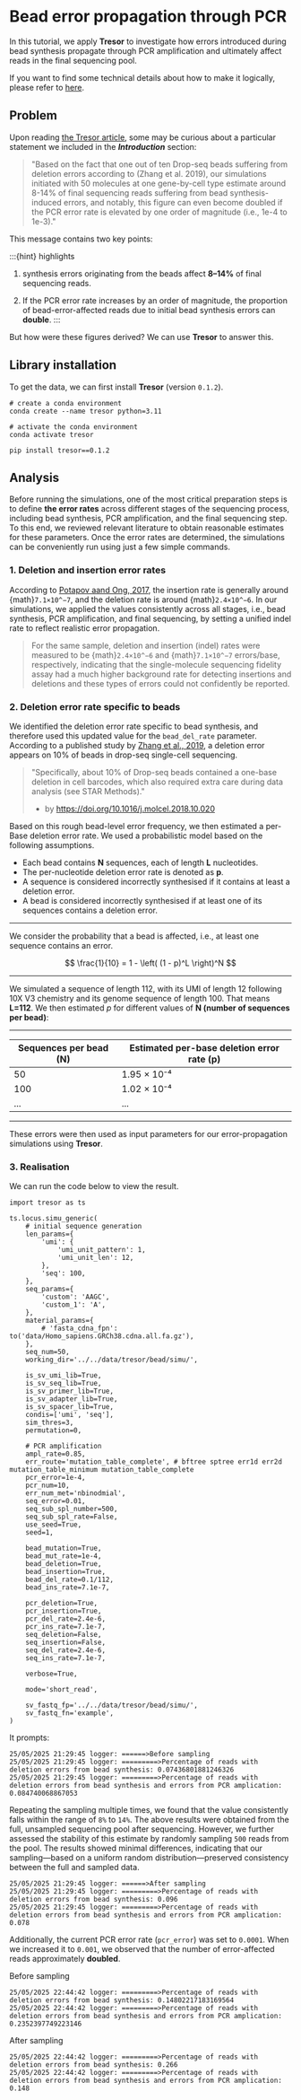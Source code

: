 # Bead error propagation through PCR

In this tutorial, we apply **Tresor** to investigate how errors introduced during bead synthesis propagate through PCR amplification and ultimately affect reads in the final sequencing pool.

If you want to find some technical details about how to make it logically, please refer to [here](https://2003100127.github.io/tresor/tutorial/2.%20Bead%20synthesis/2.3%20Error-propagation/).

## Problem
Upon reading [the Tresor article](https://doi.org/10.1101/2025.03.15.643015), some may be curious about a particular statement we included in the **_Introduction_** section:

>"Based on the fact that one out of ten Drop-seq beads suffering from deletion errors according to (Zhang et al. 2019), our simulations initiated with 50 molecules at one gene-by-cell type estimate around 8-14% of final sequencing reads suffering from bead synthesis-induced errors, and notably, this figure can even become doubled if the PCR error rate is elevated by one order of magnitude (i.e., 1e-4 to 1e-3)."

This message contains two key points:

:::{hint} highlights
1. synthesis errors originating from the beads affect **8–14%** of final sequencing reads.

2. If the PCR error rate increases by an order of magnitude, the proportion of bead-error-affected reads due to initial bead synthesis errors can **double**.
:::

But how were these figures derived? We can use **Tresor** to answer this.

## Library installation

To get the data, we can first install **Tresor** (version `0.1.2`).

```{code} shell
# create a conda environment
conda create --name tresor python=3.11

# activate the conda environment
conda activate tresor

pip install tresor==0.1.2
```

## Analysis

Before running the simulations, one of the most critical preparation steps is to define **the error rates** across different stages of the sequencing process, including bead synthesis, PCR amplification, and the final sequencing step. To this end, we reviewed relevant literature to obtain reasonable estimates for these parameters. Once the error rates are determined, the simulations can be conveniently run using just a few simple commands.

### 1. Deletion and insertion error rates

According to [Potapov aand Ong, 2017](https://doi.org/10.1371/journal.pone.0169774), the insertion rate is generally around {math}`7.1×10^−7`, and the deletion rate is around {math}`2.4×10^−6`. In our simulations, we applied the values consistently across all stages, i.e., bead synthesis, PCR amplification, and final sequencing, by setting a unified indel rate to reflect realistic error propagation.

>For the same sample, deletion and insertion (indel) rates were measured to be {math}`2.4×10^−6` and {math}`7.1×10^−7` errors/base, respectively, indicating that the single-molecule sequencing fidelity assay had a much higher background rate for detecting insertions and deletions and these types of errors could not confidently be reported.

### 2. Deletion error rate specific to beads

We identified the deletion error rate specific to bead synthesis, and therefore used this updated value for the `bead_del_rate` parameter. According to a published study by [Zhang et al., 2019](https://doi.org/10.1016/j.molcel.2018.10.020), a deletion error appears on 10% of beads in drop-seq single-cell sequencing.

>"Specifically, about 10% of Drop-seq beads contained a one-base deletion in cell barcodes, which also required extra care during data analysis (see STAR Methods)."
> - by https://doi.org/10.1016/j.molcel.2018.10.020

Based on this rough bead-level error frequency, we then estimated a per-Base deletion error rate. We used a probabilistic model based on the following assumptions.

- Each bead contains **N** sequences, each of length **L** nucleotides.
- The per-nucleotide deletion error rate is denoted as **p**.
- A sequence is considered incorrectly synthesised if it contains at least a deletion error.
- A bead is considered incorrectly synthesised if at least one of its sequences contains a deletion error.

---

We consider the probability that a bead is affected, i.e., at least one sequence contains an error.

$$
\frac{1}{10} = 1 - \left( (1 - p)^L \right)^N
$$

---


We simulated a sequence of length 112, with its UMI of length 12 following 10X V3 chemistry and its genome sequence of length 100. That means **L=112**. We then estimated $p$ for different values of **N (number of sequences per bead)**:

---

| Sequences per bead (N) | Estimated per-base deletion error rate (p) |
|------------------------|--------------------------------------------|
| 50                     | 1.95 × 10⁻⁴                                |
| 100                    | 1.02 × 10⁻⁴                                |
| ...                    | ...                                        |

---

These errors were then used as input parameters for our error-propagation simulations using **Tresor**.

### 3. Realisation

We can run the code below to view the result.

```{code} python
import tresor as ts

ts.locus.simu_generic(
    # initial sequence generation
    len_params={
        'umi': {
            'umi_unit_pattern': 1,
            'umi_unit_len': 12,
        },
        'seq': 100,
    },
    seq_params={
        'custom': 'AAGC',
        'custom_1': 'A',
    },
    material_params={
        # 'fasta_cdna_fpn': to('data/Homo_sapiens.GRCh38.cdna.all.fa.gz'),
    },
    seq_num=50,
    working_dir='../../data/tresor/bead/simu/',

    is_sv_umi_lib=True,
    is_sv_seq_lib=True,
    is_sv_primer_lib=True,
    is_sv_adapter_lib=True,
    is_sv_spacer_lib=True,
    condis=['umi', 'seq'],
    sim_thres=3,
    permutation=0,

    # PCR amplification
    ampl_rate=0.85,
    err_route='mutation_table_complete', # bftree sptree err1d err2d mutation_table_minimum mutation_table_complete
    pcr_error=1e-4,
    pcr_num=10,
    err_num_met='nbinodmial',
    seq_error=0.01,
    seq_sub_spl_number=500,
    seq_sub_spl_rate=False,
    use_seed=True,
    seed=1,

    bead_mutation=True,
    bead_mut_rate=1e-4,
    bead_deletion=True,
    bead_insertion=True,
    bead_del_rate=0.1/112,
    bead_ins_rate=7.1e-7,

    pcr_deletion=True,
    pcr_insertion=True,
    pcr_del_rate=2.4e-6,
    pcr_ins_rate=7.1e-7,
    seq_deletion=False,
    seq_insertion=False,
    seq_del_rate=2.4e-6,
    seq_ins_rate=7.1e-7,

    verbose=True,

    mode='short_read',
    
    sv_fastq_fp='../../data/tresor/bead/simu/',
    sv_fastq_fn='example',
)
```

It prompts:

```{code} shell
25/05/2025 21:29:45 logger: ======>Before sampling
25/05/2025 21:29:45 logger: =========>Percentage of reads with deletion errors from bead synthesis: 0.07436801881246326
25/05/2025 21:29:45 logger: =========>Percentage of reads with deletion errors from bead synthesis and errors from PCR amplication: 0.084740068867053
```

Repeating the sampling multiple times, we found that the value consistently falls within the range of `8%` to `14%`. The above results were obtained from the full, unsampled sequencing pool after sequencing. However, we further assessed the stability of this estimate by randomly sampling `500` reads from the pool. The results showed minimal differences, indicating that our sampling—based on a uniform random distribution—preserved consistency between the full and sampled data.

```{code} shell
25/05/2025 21:29:45 logger: ======>After sampling
25/05/2025 21:29:45 logger: =========>Percentage of reads with deletion errors from bead synthesis: 0.096
25/05/2025 21:29:45 logger: =========>Percentage of reads with deletion errors from bead synthesis and errors from PCR amplication: 0.078
```

Additionally, the current PCR error rate (`pcr_error`) was set to `0.0001`. When we increased it to `0.001`, we observed that the number of error-affected reads approximately **doubled**.

Before sampling

```{code} shell
25/05/2025 22:44:42 logger: =========>Percentage of reads with deletion errors from bead synthesis: 0.14802217183169564
25/05/2025 22:44:42 logger: =========>Percentage of reads with deletion errors from bead synthesis and errors from PCR amplication: 0.2352397749223146
```

After sampling

```{code} shell
25/05/2025 22:44:42 logger: =========>Percentage of reads with deletion errors from bead synthesis: 0.266
25/05/2025 22:44:42 logger: =========>Percentage of reads with deletion errors from bead synthesis and errors from PCR amplication: 0.148
```